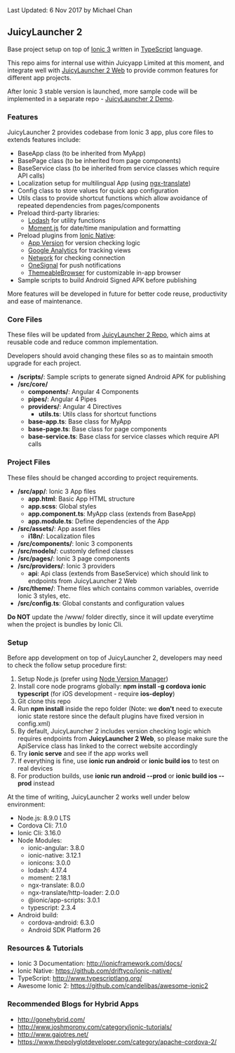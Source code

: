 
Last Updated: 6 Nov 2017 by Michael Chan


## JuicyLauncher 2

Base project setup on top of [Ionic 3](http://ionicframework.com/docs/) written in [TypeScript](http://www.typescriptlang.org/) language. 

This repo aims for internal use within Juicyapp Limited at this moment, and integrate well with [JuicyLauncher 2 Web](https://gitlab.com/juicyapp/juicylauncher2_web) to provide common features for different app projects. 

After Ionic 3 stable version is launched, more sample code will be implemented in a separate repo - [JuicyLauncher 2 Demo](https://gitlab.com/juicyapp/juicylauncher2_app_demo).


### Features

JuicyLauncher 2 provides codebase from Ionic 3 app, plus core files to extends features include:

- BaseApp class (to be inherited from MyApp)
- BasePage class (to be inherited from page components)
- BaseService class (to be inherited from service classes which require API calls)
- Localization setup for multilingual App (using [ngx-translate](https://github.com/ngx-translate/core))
- Config class to store values for quick app configuration
- Utils class to provide shortcut functions which allow avoidance of repeated dependencies from pages/components
- Preload third-party libraries:
    - [Lodash](https://lodash.com/) for utility functions
    - [Moment.js](http://momentjs.com/) for date/time manipulation and formatting
- Preload plugins from [Ionic Native](https://ionicframework.com/docs/native/):
    - [App Version](https://ionicframework.com/docs/native/app-version/) for version checking logic
    - [Google Analytics](https://ionicframework.com/docs/native/google-analytics/) for tracking views
    - [Network](https://ionicframework.com/docs/native/network/) for checking connection
    - [OneSignal](https://ionicframework.com/docs/native/onesignal/) for push notifications
    - [ThemeableBrowser](https://ionicframework.com/docs/native/themeablebrowser/) for customizable in-app browser
- Sample scripts to build Android Signed APK before publishing

More features will be developed in future for better code reuse, productivity and ease of maintenance. 


### Core Files

These files will be updated from [JuicyLauncher 2 Repo](https://gitlab.com/juicyapp/juicylauncher2_app), which aims at reusable code and reduce common implementation. 

Developers should avoid changing these files so as to maintain smooth upgrade for each project.

- **/scripts/**: Sample scripts to generate signed Android APK for publishing
- **/src/core/**
    - **components/**: Angular 4 Components
    - **pipes/**: Angular 4 Pipes
    - **providers/**: Angular 4 Directives
        - **utils.ts**: Utils class for shortcut functions
    - **base-app.ts**: Base class for MyApp
    - **base-page.ts**: Base class for page components
    - **base-service.ts**: Base class for service classes which require API calls


### Project Files

These files should be changed according to project requirements. 

- **/src/app/**: Ionic 3 App files
    - **app.html**: Basic App HTML structure
    - **app.scss**: Global styles
    - **app.component.ts**: MyApp class (extends from BaseApp)
    - **app.module.ts**: Define dependencies of the App
- **/src/assets/**: App asset files
    - **i18n/**: Localization files
- **/src/components/**: Ionic 3 components
- **/src/models/**: customly defined classes
- **/src/pages/**: Ionic 3 page components
- **/src/providers/**: Ionic 3 providers
    - **api**: Api class (extends from BaseService) which should link to endpoints from JuicyLauncher 2 Web
- **/src/theme/**: Theme files which contains common variables, override Ionic 3 styles, etc. 
- **/src/config.ts**: Global constants and configuration values

**Do NOT** update the /www/ folder directly, since it will update everytime when the project is bundles by Ionic Cli. 


### Setup

Before app development on top of JuicyLauncher 2, developers may need to check the follow setup procedure first:

1. Setup Node.js (prefer using [Node Version Manager](https://github.com/creationix/nvm))
2. Install core node programs globally: **npm install -g cordova ionic typescript** (for iOS development - require **ios-deploy**)
3. Git clone this repo
4. Run **npm install** inside the repo folder (Note: we **don't** need to execute ionic state restore since the default plugins have fixed version in config.xml)
5. By default, JuicyLauncher 2 includes version checking logic which requires endpoints from **JuicyLauncher 2 Web**, so please make sure the ApiService class has linked to the correct website accordingly
6. Try **ionic serve** and see if the app works well
7. If everything is fine, use **ionic run android** or **ionic build ios** to test on real devices
8. For production builds, use **ionic run android --prod** or **ionic build ios --prod** instead

At the time of writing, JuicyLauncher 2 works well under below environment:

- Node.js: 8.9.0 LTS
- Cordova Cli: 7.1.0
- Ionic Cli: 3.16.0
- Node Modules:
    - ionic-angular: 3.8.0
    - ionic-native: 3.12.1
    - ionicons: 3.0.0
    - lodash: 4.17.4
    - moment: 2.18.1
    - ngx-translate: 8.0.0
    - ngx-translate/http-loader: 2.0.0
    - @ionic/app-scripts: 3.0.1
    - typescript: 2.3.4
- Android build:
    - cordova-android: 6.3.0
    - Android SDK Platform 26

### Resources & Tutorials

- Ionic 3 Documentation: http://ionicframework.com/docs/
- Ionic Native: https://github.com/driftyco/ionic-native/
- TypeScript: http://www.typescriptlang.org/
- Awesome Ionic 2: https://github.com/candelibas/awesome-ionic2


### Recommended Blogs for Hybrid Apps

- http://gonehybrid.com/
- http://www.joshmorony.com/category/ionic-tutorials/
- http://www.gajotres.net/
- https://www.thepolyglotdeveloper.com/category/apache-cordova-2/
